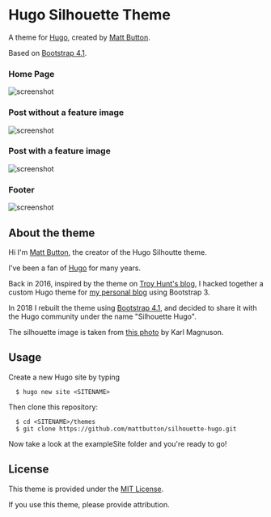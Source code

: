 # Hugo Silhouette Theme

A theme for [Hugo](https://gohugo.io), created by [Matt Button](https://www.mattbutton.com).

Based on [Bootstrap 4.1](https://getbootstrap.com/).

### Home Page

![screenshot](https://raw.githubusercontent.com/mattbutton/silhouette-hugo/master/github-content/screenshot-home.jpg)

### Post without a feature image

![screenshot](https://raw.githubusercontent.com/mattbutton/silhouette-hugo/master/github-content/screenshot-post-nobanner.jpg)

### Post with a feature image

![screenshot](https://raw.githubusercontent.com/mattbutton/silhouette-hugo/master/github-content/screenshot-post-banner.png)

### Footer

![screenshot](https://raw.githubusercontent.com/mattbutton/silhouette-hugo/master/github-content/screenshot-post-footer.png)

## About the theme

Hi I'm [Matt Button](https://www.mattbutton.com), the creator of the Hugo Silhoutte theme.

I've been a fan of [Hugo](https://gohugo.io) for many years.

Back in 2016, inspired by the theme on [Troy Hunt's blog](https://www.troyhunt.com/), I hacked together a custom Hugo theme for [my personal blog](https://www.mattbutton.com) using Bootstrap 3.

In 2018 I rebuilt the theme using [Bootstrap 4.1](https://getbootstrap.com/), and decided to share it with the Hugo community under the name "Silhouette Hugo".

The silhouette image is taken from [this photo](https://unsplash.com/photos/85J99sGggnw) by Karl Magnuson.

## Usage

Create a new Hugo site by typing

```
  $ hugo new site <SITENAME>
```

Then clone this repository:

```
  $ cd <SITENAME>/themes
  $ git clone https://github.com/mattbutton/silhouette-hugo.git
```

Now take a look at the exampleSite folder and you're ready to go!

## License

This theme is provided under the [MIT License](https://github.com/mattbutton/silhouette-hugo/blob/master/LICENSE).

If you use this theme, please provide attribution.




